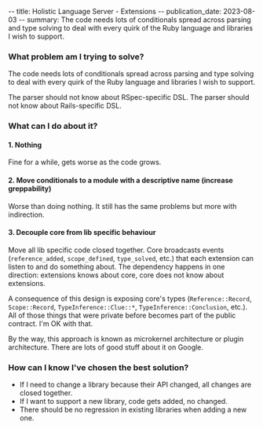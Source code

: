 -- title: Holistic Language Server - Extensions
-- publication_date: 2023-08-03
-- summary: The code needs lots of conditionals spread across parsing and type solving to deal with every quirk of the Ruby language and libraries I wish to support.

### What problem am I trying to solve?

The code needs lots of conditionals spread across parsing and type solving to deal with every quirk of the Ruby language and libraries
I wish to support.

The parser should not know about RSpec-specific DSL. The parser should not know about Rails-specific DSL.

### What can I do about it?

#### 1. Nothing

Fine for a while, gets worse as the code grows.

#### 2. Move conditionals to a module with a descriptive name (increase greppability)

Worse than doing nothing. It still has the same problems but more with indirection.

#### 3. Decouple core from lib specific behaviour

Move all lib specific code closed together. Core broadcasts events (`reference_added`, `scope_defined`, `type_solved`, etc.) that each extension can listen to and do something about. The dependency happens in one direction: extensions knows about core, core does not know about extensions.

A consequence of this design is exposing core's types (`Reference::Record`, `Scope::Record`, `TypeInference::Clue::*`, `TypeInference::Conclusion`, etc.). All of those things that were private before becomes part of the public contract. I'm OK with that.

By the way, this approach is known as microkernel architecture or plugin architecture. There are lots of good stuff about it on Google.

### How can I know I've chosen the best solution?

* If I need to change a library because their API changed, all changes are closed together.
* If I want to support a new library, code gets added, no changed.
* There should be no regression in existing libraries when adding a new one.
